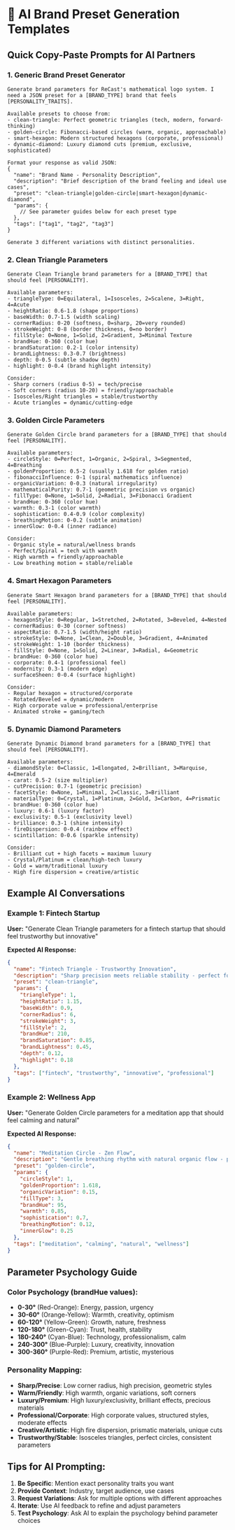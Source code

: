 # 🤖 AI Brand Preset Generation Templates

## Quick Copy-Paste Prompts for AI Partners

### 1. **Generic Brand Preset Generator**
```
Generate brand parameters for ReCast's mathematical logo system. I need a JSON preset for a [BRAND_TYPE] brand that feels [PERSONALITY_TRAITS].

Available presets to choose from:
- clean-triangle: Perfect geometric triangles (tech, modern, forward-thinking)
- golden-circle: Fibonacci-based circles (warm, organic, approachable)  
- smart-hexagon: Modern structured hexagons (corporate, professional)
- dynamic-diamond: Luxury diamond cuts (premium, exclusive, sophisticated)

Format your response as valid JSON:
{
  "name": "Brand Name - Personality Description",
  "description": "Brief description of the brand feeling and ideal use cases",
  "preset": "clean-triangle|golden-circle|smart-hexagon|dynamic-diamond",
  "params": {
    // See parameter guides below for each preset type
  },
  "tags": ["tag1", "tag2", "tag3"]
}

Generate 3 different variations with distinct personalities.
```

### 2. **Clean Triangle Parameters**
```
Generate Clean Triangle brand parameters for a [BRAND_TYPE] that should feel [PERSONALITY].

Available parameters:
- triangleType: 0=Equilateral, 1=Isosceles, 2=Scalene, 3=Right, 4=Acute
- heightRatio: 0.6-1.8 (shape proportions)
- baseWidth: 0.7-1.5 (width scaling)
- cornerRadius: 0-20 (softness, 0=sharp, 20=very rounded)
- strokeWeight: 0-8 (border thickness, 0=no border)
- fillStyle: 0=None, 1=Solid, 2=Gradient, 3=Minimal Texture
- brandHue: 0-360 (color hue)
- brandSaturation: 0.2-1 (color intensity)
- brandLightness: 0.3-0.7 (brightness)
- depth: 0-0.5 (subtle shadow depth)
- highlight: 0-0.4 (brand highlight intensity)

Consider: 
- Sharp corners (radius 0-5) = tech/precise
- Soft corners (radius 10-20) = friendly/approachable
- Isosceles/Right triangles = stable/trustworthy
- Acute triangles = dynamic/cutting-edge
```

### 3. **Golden Circle Parameters**
```
Generate Golden Circle brand parameters for a [BRAND_TYPE] that should feel [PERSONALITY].

Available parameters:
- circleStyle: 0=Perfect, 1=Organic, 2=Spiral, 3=Segmented, 4=Breathing
- goldenProportion: 0.5-2 (usually 1.618 for golden ratio)
- fibonacciInfluence: 0-1 (spiral mathematics influence)
- organicVariation: 0-0.3 (natural irregularity)
- mathematicalPurity: 0.7-1 (geometric precision vs organic)
- fillType: 0=None, 1=Solid, 2=Radial, 3=Fibonacci Gradient
- brandHue: 0-360 (color hue)
- warmth: 0.3-1 (color warmth)
- sophistication: 0.4-0.9 (color complexity)
- breathingMotion: 0-0.2 (subtle animation)
- innerGlow: 0-0.4 (inner radiance)

Consider:
- Organic style = natural/wellness brands
- Perfect/Spiral = tech with warmth
- High warmth = friendly/approachable
- Low breathing motion = stable/reliable
```

### 4. **Smart Hexagon Parameters**
```
Generate Smart Hexagon brand parameters for a [BRAND_TYPE] that should feel [PERSONALITY].

Available parameters:
- hexagonStyle: 0=Regular, 1=Stretched, 2=Rotated, 3=Beveled, 4=Nested
- cornerRadius: 0-30 (corner softness)
- aspectRatio: 0.7-1.5 (width/height ratio)
- strokeStyle: 0=None, 1=Clean, 2=Double, 3=Gradient, 4=Animated
- strokeWeight: 1-10 (border thickness)
- fillStyle: 0=None, 1=Solid, 2=Linear, 3=Radial, 4=Geometric
- brandHue: 0-360 (color hue)
- corporate: 0.4-1 (professional feel)
- modernity: 0.3-1 (modern edge)
- surfaceSheen: 0-0.4 (surface highlight)

Consider:
- Regular hexagon = structured/corporate
- Rotated/Beveled = dynamic/modern
- High corporate value = professional/enterprise
- Animated stroke = gaming/tech
```

### 5. **Dynamic Diamond Parameters**
```
Generate Dynamic Diamond brand parameters for a [BRAND_TYPE] that should feel [PERSONALITY].

Available parameters:
- diamondStyle: 0=Classic, 1=Elongated, 2=Brilliant, 3=Marquise, 4=Emerald
- carat: 0.5-2 (size multiplier)
- cutPrecision: 0.7-1 (geometric precision)
- facetStyle: 0=None, 1=Minimal, 2=Classic, 3=Brilliant
- materialType: 0=Crystal, 1=Platinum, 2=Gold, 3=Carbon, 4=Prismatic
- brandHue: 0-360 (color hue)
- luxury: 0.6-1 (luxury factor)
- exclusivity: 0.5-1 (exclusivity level)
- brilliance: 0.3-1 (shine intensity)
- fireDispersion: 0-0.4 (rainbow effect)
- scintillation: 0-0.6 (sparkle intensity)

Consider:
- Brilliant cut + high facets = maximum luxury
- Crystal/Platinum = clean/high-tech luxury
- Gold = warm/traditional luxury
- High fire dispersion = creative/artistic
```

## Example AI Conversations

### Example 1: Fintech Startup
**User:** "Generate Clean Triangle parameters for a fintech startup that should feel trustworthy but innovative"

**Expected AI Response:**
```json
{
  "name": "Fintech Triangle - Trustworthy Innovation",
  "description": "Sharp precision meets reliable stability - perfect for next-gen financial platforms",
  "preset": "clean-triangle", 
  "params": {
    "triangleType": 1,
    "heightRatio": 1.15,
    "baseWidth": 0.9,
    "cornerRadius": 6,
    "strokeWeight": 3,
    "fillStyle": 2,
    "brandHue": 210,
    "brandSaturation": 0.85,
    "brandLightness": 0.45,
    "depth": 0.12,
    "highlight": 0.18
  },
  "tags": ["fintech", "trustworthy", "innovative", "professional"]
}
```

### Example 2: Wellness App
**User:** "Generate Golden Circle parameters for a meditation app that should feel calming and natural"

**Expected AI Response:**
```json
{
  "name": "Meditation Circle - Zen Flow",
  "description": "Gentle breathing rhythm with natural organic flow - perfect for mindfulness and wellness",
  "preset": "golden-circle",
  "params": {
    "circleStyle": 1,
    "goldenProportion": 1.618,
    "organicVariation": 0.15,
    "fillType": 3,
    "brandHue": 95,
    "warmth": 0.85,
    "sophistication": 0.7,
    "breathingMotion": 0.12,
    "innerGlow": 0.25
  },
  "tags": ["meditation", "calming", "natural", "wellness"]
}
```

## Parameter Psychology Guide

### Color Psychology (brandHue values):
- **0-30°** (Red-Orange): Energy, passion, urgency
- **30-60°** (Orange-Yellow): Warmth, creativity, optimism  
- **60-120°** (Yellow-Green): Growth, nature, freshness
- **120-180°** (Green-Cyan): Trust, health, stability
- **180-240°** (Cyan-Blue): Technology, professionalism, calm
- **240-300°** (Blue-Purple): Luxury, creativity, innovation
- **300-360°** (Purple-Red): Premium, artistic, mysterious

### Personality Mapping:
- **Sharp/Precise**: Low corner radius, high precision, geometric styles
- **Warm/Friendly**: High warmth, organic variations, soft corners
- **Luxury/Premium**: High luxury/exclusivity, brilliant effects, precious materials
- **Professional/Corporate**: High corporate values, structured styles, moderate effects
- **Creative/Artistic**: High fire dispersion, prismatic materials, unique cuts
- **Trustworthy/Stable**: Isosceles triangles, perfect circles, consistent parameters

## Tips for AI Prompting:
1. **Be Specific**: Mention exact personality traits you want
2. **Provide Context**: Industry, target audience, use cases
3. **Request Variations**: Ask for multiple options with different approaches
4. **Iterate**: Use AI feedback to refine and adjust parameters
5. **Test Psychology**: Ask AI to explain the psychology behind parameter choices